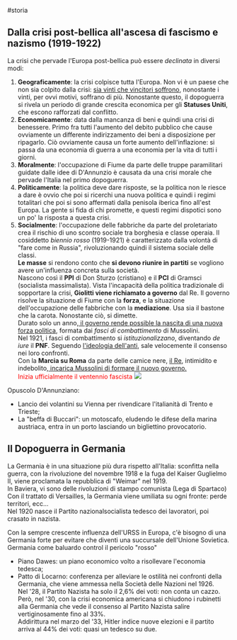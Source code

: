 #storia 

## Dalla crisi post-bellica all'ascesa di fascismo e nazismo (1919-1922) 

La crisi che pervade l'Europa post-bellica può essere *declinata* in diversi modi: <br>
1. **Geograficamente**: la crisi colpisce tutta l'Europa. Non vi è un paese che non sia colpito dalla crisi: <u>sia vinti che vincitori soffrono</u>, nonostante i vinti, per ovvi motivi, soffrano di più. Nonostante questo, il dopoguerra si rivela un periodo di grande crescita economica per gli **Statuses Uniti**, che escono rafforzati dal conflitto. <br>
2. **Economicamente**: data dalla mancanza di beni e quindi una crisi di benessere. Primo fra tutti l'aumento del debito pubblico che cause ovviamente un differente indirizzamento dei beni a disposizione per ripagarlo. Ciò ovviamente causa un forte aumento dell'inflazione: si passa da una economia di guerra a una economia per la vita di tutti i giorni. <br>
3. **Moralmente**: l'occupazione di Fiume da parte delle truppe paramilitari guidate dalle idee di D'Annunzio è causata da una crisi morale che pervade l'Italia nel primo dopoguerra. <br>
4. **Politicamente**: la politica deve dare risposte, se la politica non le riesce a dare è ovvio che poi si ricerchi una nuova politica e quindi i regimi totalitari che poi si sono affermati dalla penisola iberica fino all'est Europa. La gente si fida di chi promette, e questi regimi dispotici sono un po' la risposta a questa crisi. <br>
5. **Socialmente**: l'occupazione delle fabbriche da parte del proletariato crea il rischio di uno scontro sociale tra borghesia e classe operaia. Il cosiddetto *biennio rosso* (1919-1921) è caratterizzato dalla volontà di "fare come in Russia", rivoluzionando quindi il sistema sociale delle classi. <br>
**Le masse** si rendono conto che **si devono riunire in partiti** se vogliono avere un'influenza concreta sulla società. <br>
Nascono così il **PPI** di Don Sturzo (cristiano) e il **PCI** di Gramsci (socialista massimalista).
Vista l'incapacità della politica tradizionale di sopportare la crisi, **Giolitti viene richiamato a governo** dal Re. Il governo risolve la situazione di Fiume con la **forza**, e la situazione dell'occupazione delle fabbriche con la **mediazione**. Usa sia il bastone che la carota. Nonostante ciò, si dimette. <br>
Durato solo un anno,<u></u><u> il governo rende possible la nascita di una nuova forza politica</u>, formata dai *fasci di combattimento* di Mussolini. <br>
Nel 1921, i fasci di combattimento si *istituzionalizzano*, diventando *de iure* il **PNF**. Seguendo <u>l'ideologia dell'anti</u>, sale velocemente il consenso nei loro confronti.<br>
Con la **Marcia su Roma** da parte delle camice nere, <u>il Re</u>, intimidito e indebolito,<u> incarica Mussolini di formare il nuovo governo.</u><br>
<font color="#ff0000">Inizia ufficialmente il ventennio fascista</font>
![](https://i.imgur.com/JdFmzWV.png|200)

Opuscolo D'Annunziano:<br>
- Lancio dei volantini su Vienna per rivendicare l'italianità di Trento e Trieste;<br>
- La "beffa di Buccari": un motoscafo, eludendo le difese della marina austriaca, entra in un porto lasciando un bigliettino provocatorio.<br>

## Il Dopoguerra in Germania

La Germania è in una situazione più dura rispetto all'Italia: sconfitta nella guerra, con la rivoluzione del novembre 1918 e la fuga del Kaiser Guglielmo II, viene proclamata la repubblica di "Weimar" nel 1919.<br>
In Baviera, vi sono delle rivoluzioni di stampo comunista (Lega di Spartaco)<br>
Con il trattato di Versailles, la Germania viene umiliata su ogni fronte: perde territori, ecc…<br>
Nel 1920 nasce il Partito nazionalsocialista tedesco dei lavoratori, poi crasato in nazista. <br>

Con la sempre crescente influenza dell'URSS in Europa, c'è bisogno di una Germania forte per evitare che diventi una succursale dell'Unione Sovietica. Germania come baluardo control il pericolo "rosso"<br>
- Piano Dawes: un piano economico volto a risollevare l'economia tedesca;<br>
- Patto di Locarno: conferenza per alleviare le ostilità nei confronti della Germania, che viene ammessa nella Società delle Nazioni nel 1926.<br>
Nel '28, il Partito Nazista ha solo il 2,6% dei voti: non conta un cazzo.<br>
Però, nel '30, con la crisi economica americana si chiudono i rubinetti alla Germania che vede il consenso al Partito Nazista salire vertiginosamente fino al 33%. <br>
Addirittura nel marzo del '33, Hitler indice nuove elezioni e il partito arriva al 44% dei voti: quasi un tedesco su due.
